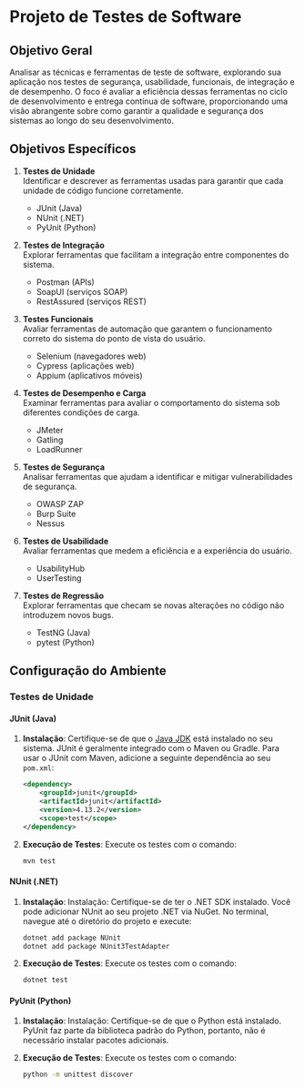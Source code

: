 # Projeto de Testes de Software

## Objetivo Geral

Analisar as técnicas e ferramentas de teste de software, explorando sua aplicação nos testes de segurança, usabilidade, funcionais, de integração e de desempenho. O foco é avaliar a eficiência dessas ferramentas no ciclo de desenvolvimento e entrega contínua de software, proporcionando uma visão abrangente sobre como garantir a qualidade e segurança dos sistemas ao longo do seu desenvolvimento.

## Objetivos Específicos

1. **Testes de Unidade**  
   Identificar e descrever as ferramentas usadas para garantir que cada unidade de código funcione corretamente.
   - JUnit (Java)
   - NUnit (.NET)
   - PyUnit (Python)

2. **Testes de Integração**  
   Explorar ferramentas que facilitam a integração entre componentes do sistema.
   - Postman (APIs)
   - SoapUI (serviços SOAP)
   - RestAssured (serviços REST)

3. **Testes Funcionais**  
   Avaliar ferramentas de automação que garantem o funcionamento correto do sistema do ponto de vista do usuário.
   - Selenium (navegadores web)
   - Cypress (aplicações web)
   - Appium (aplicativos móveis)

4. **Testes de Desempenho e Carga**  
   Examinar ferramentas para avaliar o comportamento do sistema sob diferentes condições de carga.
   - JMeter
   - Gatling
   - LoadRunner

5. **Testes de Segurança**  
   Analisar ferramentas que ajudam a identificar e mitigar vulnerabilidades de segurança.
   - OWASP ZAP
   - Burp Suite
   - Nessus

6. **Testes de Usabilidade**  
   Avaliar ferramentas que medem a eficiência e a experiência do usuário.
   - UsabilityHub
   - UserTesting

7. **Testes de Regressão**  
   Explorar ferramentas que checam se novas alterações no código não introduzem novos bugs.
   - TestNG (Java)
   - pytest (Python)

## Configuração do Ambiente

### Testes de Unidade

#### JUnit (Java)

1. **Instalação**: Certifique-se de que o [Java JDK](https://www.oracle.com/java/technologies/javase-jdk11-downloads.html) está instalado no seu sistema. JUnit é geralmente integrado com o Maven ou Gradle. Para usar o JUnit com Maven, adicione a seguinte dependência ao seu `pom.xml`:

   ```xml
   <dependency>
       <groupId>junit</groupId>
       <artifactId>junit</artifactId>
       <version>4.13.2</version>
       <scope>test</scope>
   </dependency>
    ```
2. **Execução de Testes**: Execute os testes com o comando:
    ```bash
    mvn test
    ```
#### NUnit (.NET)

1. **Instalação**: Instalação: Certifique-se de ter o .NET SDK instalado. Você pode adicionar NUnit ao seu projeto .NET via NuGet. No terminal, navegue até o diretório do projeto e execute:
    
    ```bash
    dotnet add package NUnit
    dotnet add package NUnit3TestAdapter
    ```

2. **Execução de Testes**: Execute os testes com o comando:
    ```bash
    dotnet test
    ```

#### PyUnit (Python)
1. **Instalação**: Instalação: Certifique-se de que o Python está instalado. PyUnit faz parte da biblioteca padrão do Python, portanto, não é necessário instalar pacotes adicionais.

2. **Execução de Testes**: Execute os testes com o comando:
    ```bash
    python -m unittest discover
    ```
